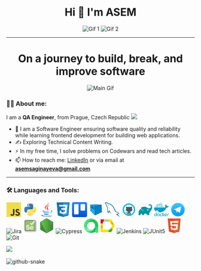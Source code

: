 <h1 align="center">Hi 👋 I'm ASEM</h1>
<div id="header" align="center">
  <img src="https://media.giphy.com/media/137EaR4vAOCn1S/giphy.gif" width="250" alt="Gif 1" />
  <img src="https://media.giphy.com/media/QpVUMRUJGokfqXyfa1/giphy.gif" width="250" alt="Gif 2" />
</div>

<hr />

<h1 align="center">On a journey to build, break, and improve software</h1>

<div align="center">
  <img src="https://media.giphy.com/media/R7LhjeNSLeOaYQZHe0/giphy-downsized-large.gif" width="750"  height="300"" alt="Main Gif" />
</div>

<h3 align="left">👩‍💻 About me:</h3>

I am a **QA Engineer**, from Prague, Czech Republic <img src="https://media.giphy.com/media/WUlplcMpOCEmTGBtBW/giphy.gif" width="30">  

- 🔧 I am a Software Engineer ensuring software quality and reliability while learning frontend development for building web applications.  
- ✍️ Exploring Technical Content Writing.  
- ⚡ In my free time, I solve problems on Codewars and read tech articles.  
- 📫 How to reach me: [LinkedIn](https://www.linkedin.com/in/assemgul-saginayeva/) or via email at **asemsaginayeva@gmail.com**  

<hr />

<h3 align="left">🛠 Languages and Tools:</h3>
<p align="left">
  <img src="https://raw.githubusercontent.com/devicons/devicon/master/icons/javascript/javascript-original.svg" title="JavaScript" alt="JavaScript" width="40" height="40"/>
  <img src="https://raw.githubusercontent.com/devicons/devicon/master/icons/python/python-original.svg" title="Python" alt="Python" width="40" height="40"/>
  <img src="https://raw.githubusercontent.com/devicons/devicon/master/icons/java/java-original.svg" title="Java" alt="Java" width="40" height="40"/>
  <img src="https://raw.githubusercontent.com/devicons/devicon/master/icons/css3/css3-original.svg" title="CSS3" alt="css3" width="40" height="40"/>
  <img src="https://raw.githubusercontent.com/devicons/devicon/master/icons/trello/trello-original.svg" title="Trello" alt="Trello" width="40" height="40"/>
  <img src="https://github.com/saginayeva/saginayeva/blob/main/selenoid.svg" title="Selenoid" alt="Selenoid" width="40" height="40"/>
  <img src="https://raw.githubusercontent.com/devicons/devicon/master/icons/mysql/mysql-original.svg" title="MySQL" alt="mysql" width="40" height="40"/>
  <img src="https://github.com/saginayeva/saginayeva/blob/main/icons8-github.svg" title="Github" alt="Github" width="40" height="40"/>
  <img src="https://github.com/saginayeva/saginayeva/blob/main/gradle.png" title="Gradle" alt="Gradle" width="40" height="40"/>
  <img src="https://github.com/saginayeva/saginayeva/blob/main/docker.svg" title="Docker" alt="Docker" width="40" height="40"/>
  <img src="https://github.com/saginayeva/saginayeva/blob/main/telegram_icon.png.png" title="Telegram" alt="Telegram" width="40" height="40"/>
  <img src="https://cdn.jsdelivr.net/gh/devicons/devicon@latest/icons/jira/jira-original.svg" title="Jira" alt="Jira" width="40" height="40"/> 
  <img src="https://github.com/saginayeva/saginayeva/blob/main/selenium.svg" title="Selenium" alt="Selenium" width="40" height="40"/>
  <img src="https://raw.githubusercontent.com/devicons/devicon/master/icons/nodejs/nodejs-original.svg" title="Node.js" alt="nodejs" width="40" height="40"/>
  <img src="https://cdn.jsdelivr.net/gh/devicons/devicon@latest/icons/cypressio/cypressio-original.svg" title="Cypress" alt="Cypress" width="40" height="40" /> 
  <img src="https://github.com/saginayeva/saginayeva/blob/main/allure_testops.png" title="Allure Testops" alt="Allure Testops" width="40" height="40" /> 
  <img src="https://github.com/saginayeva/saginayeva/blob/main/allure_report.png" title="Allure" alt="Allure" width="40" height="40" /> 
  <img src="https://cdn.jsdelivr.net/gh/devicons/devicon@latest/icons/jenkins/jenkins-original.svg" title="Jenkins" alt="Jenkins" width="40" height="40"/>
  <img src="https://cdn.jsdelivr.net/gh/devicons/devicon@latest/icons/junit/junit-original.svg" title="JUnit5" alt="JUnit5" width="40" height="40"/>
  <img src="https://raw.githubusercontent.com/devicons/devicon/master/icons/html5/html5-original.svg" title="HTML" alt="html5" width="40" height="40"/>
  <img src="https://cdn.jsdelivr.net/gh/devicons/devicon@latest/icons/git/git-original.svg" title="Git" alt="Git" width="40" height="40"/>
</p>
 
![](https://komarev.com/ghpvc/?username=saginayeva)

<picture>
  <source media="(prefers-color-scheme: dark)" srcset="https://raw.githubusercontent.com/<saginayeva>/<saginayeva>/main/github-snake-dark.svg" />
  <source media="(prefers-color-scheme: light)" srcset="https://raw.githubusercontent.com/<saginayeva>/<saginayeva>/main/github-snake.svg" />
  <img alt="github-snake" src="https://raw.githubusercontent.com/<saginayeva>/<saginayeva>/main/github-snake.svg" />
</picture>

